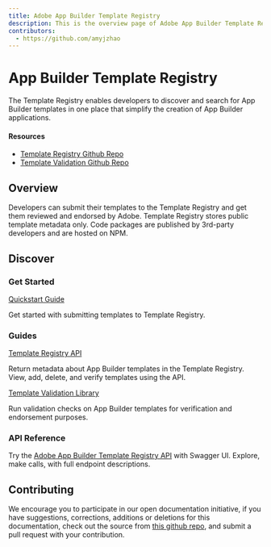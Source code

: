 ```yaml
---
title: Adobe App Builder Template Registry
description: This is the overview page of Adobe App Builder Template Registry
contributors:
  - https://github.com/amyjzhao
---
```


<Hero slots="heading, text"/> 

# App Builder Template Registry

The Template Registry enables developers to discover and search for App Builder templates in one place that simplify the creation of App Builder applications. 

<Resources slots="heading, links"/>

#### Resources

* [Template Registry Github Repo](https://github.com/adobe/aio-template-submission)
* [Template Validation Github Repo](https://github.com/adobe/aio-lib-template-validation)

## Overview

Developers can submit their templates to the Template Registry and get them reviewed and endorsed by Adobe. Template Registry stores public template metadata only. Code packages are published by 3rd-party developers and are hosted on NPM.

## Discover 

<DiscoverBlock width="100%" slots="heading, link, text"/>

### Get Started

[Quickstart Guide](guides/)

Get started with submitting templates to Template Registry.

<DiscoverBlock slots="heading, link, text"/>

### Guides

[Template Registry API](guides/template_registry_api)

Return metadata about App Builder templates in the Template Registry. View, add, delete, and verify templates using the API.

<DiscoverBlock slots="link, text"/>

[Template Validation Library](guides/template_validation_library)

Run validation checks on App Builder templates for verification and endorsement purposes. 

<DiscoverBlock slots="heading, link, text"/>

### API Reference

Try the [Adobe App Builder Template Registry API](api/)   with Swagger UI. Explore, make calls, with full endpoint descriptions.

<DiscoverBlock slots="heading, link, text"/>

## Contributing 

We encourage you to participate in our open documentation initiative, if you have suggestions, corrections, additions or deletions for this documentation, check out the source from [this github repo](https://github.com/adobe/aio-template-submissione), and submit a pull 
request with your contribution.
